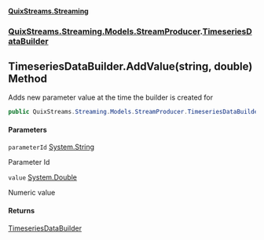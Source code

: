 #### [QuixStreams.Streaming](index.md 'index')
### [QuixStreams.Streaming.Models.StreamProducer](QuixStreams.Streaming.Models.StreamProducer.md 'QuixStreams.Streaming.Models.StreamProducer').[TimeseriesDataBuilder](TimeseriesDataBuilder.md 'QuixStreams.Streaming.Models.StreamProducer.TimeseriesDataBuilder')

## TimeseriesDataBuilder.AddValue(string, double) Method

Adds new parameter value at the time the builder is created for

```csharp
public QuixStreams.Streaming.Models.StreamProducer.TimeseriesDataBuilder AddValue(string parameterId, double value);
```
#### Parameters

<a name='QuixStreams.Streaming.Models.StreamProducer.TimeseriesDataBuilder.AddValue(string,double).parameterId'></a>

`parameterId` [System.String](https://docs.microsoft.com/en-us/dotnet/api/System.String 'System.String')

Parameter Id

<a name='QuixStreams.Streaming.Models.StreamProducer.TimeseriesDataBuilder.AddValue(string,double).value'></a>

`value` [System.Double](https://docs.microsoft.com/en-us/dotnet/api/System.Double 'System.Double')

Numeric value

#### Returns
[TimeseriesDataBuilder](TimeseriesDataBuilder.md 'QuixStreams.Streaming.Models.StreamProducer.TimeseriesDataBuilder')